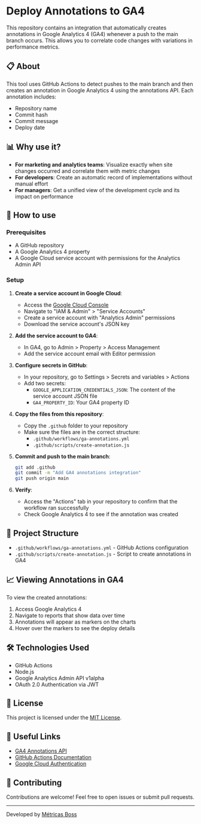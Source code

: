 # Deploy Annotations to GA4

This repository contains an integration that automatically creates annotations in Google Analytics 4 (GA4) whenever a push to the main branch occurs. This allows you to correlate code changes with variations in performance metrics.

## 📋 About

This tool uses GitHub Actions to detect pushes to the main branch and then creates an annotation in Google Analytics 4 using the annotations API. Each annotation includes:

- Repository name
- Commit hash
- Commit message
- Deploy date

## 📊 Why use it?

- **For marketing and analytics teams**: Visualize exactly when site changes occurred and correlate them with metric changes
- **For developers**: Create an automatic record of implementations without manual effort
- **For managers**: Get a unified view of the development cycle and its impact on performance

## 🚀 How to use

### Prerequisites

- A GitHub repository
- A Google Analytics 4 property
- A Google Cloud service account with permissions for the Analytics Admin API

### Setup

1. **Create a service account in Google Cloud**:
   - Access the [Google Cloud Console](https://console.cloud.google.com/)
   - Navigate to "IAM & Admin" > "Service Accounts"
   - Create a service account with "Analytics Admin" permissions
   - Download the service account's JSON key

2. **Add the service account to GA4**:
   - In GA4, go to Admin > Property > Access Management
   - Add the service account email with Editor permission

3. **Configure secrets in GitHub**:
   - In your repository, go to Settings > Secrets and variables > Actions
   - Add two secrets:
     - `GOOGLE_APPLICATION_CREDENTIALS_JSON`: The content of the service account JSON file
     - `GA4_PROPERTY_ID`: Your GA4 property ID

4. **Copy the files from this repository**:
   - Copy the `.github` folder to your repository
   - Make sure the files are in the correct structure:
     - `.github/workflows/ga-annotations.yml`
     - `.github/scripts/create-annotation.js`

5. **Commit and push to the main branch**:
   ```bash
   git add .github
   git commit -m "Add GA4 annotations integration"
   git push origin main
   ```

6. **Verify**:
   - Access the "Actions" tab in your repository to confirm that the workflow ran successfully
   - Check Google Analytics 4 to see if the annotation was created

## 🔧 Project Structure

- `.github/workflows/ga-annotations.yml` - GitHub Actions configuration
- `.github/scripts/create-annotation.js` - Script to create annotations in GA4

## 📈 Viewing Annotations in GA4

To view the created annotations:
1. Access Google Analytics 4
2. Navigate to reports that show data over time
3. Annotations will appear as markers on the charts
4. Hover over the markers to see the deploy details

## 🛠️ Technologies Used

- GitHub Actions
- Node.js
- Google Analytics Admin API v1alpha
- OAuth 2.0 Authentication via JWT

## 📄 License

This project is licensed under the [MIT License](LICENSE).

## 🔗 Useful Links

- [GA4 Annotations API](https://developers.google.com/analytics/devguides/config/admin/v1/rest/v1alpha/properties.reportingDataAnnotations)
- [GitHub Actions Documentation](https://docs.github.com/en/actions)
- [Google Cloud Authentication](https://cloud.google.com/docs/authentication)

## 🤝 Contributing

Contributions are welcome! Feel free to open issues or submit pull requests.

---

Developed by [Métricas Boss](https://metricasboss.com.br)
